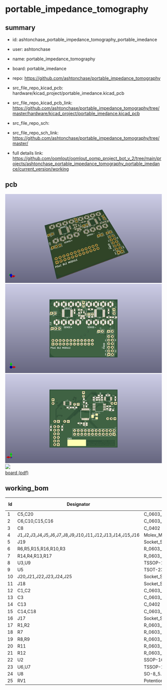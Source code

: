 # portable_impedance_tomography
 
## summary 
* id: ashtonchase_portable_impedance_tomography_portable_imedance
* user: ashtonchase
* name: portable_impedance_tomography
* board: portable_imedance
* repo: https://github.com/ashtonchase/portable_impedance_tomography
* src_file_repo_kicad_pcb: hardware/kicad_project/portable_imedance.kicad_pcb
* src_file_repo_kicad_pcb_link: https://github.com/ashtonchase/portable_impedance_tomography/tree/master/hardware/kicad_project/portable_imedance.kicad_pcb


* src_file_repo_sch: 
* src_file_repo_sch_link: https://github.com/ashtonchase/portable_impedance_tomography/tree/master/
* full details link: https://github.com/oomlout/oomlout_oomp_project_bot_v_2/tree/main/projects/ashtonchase_portable_impedance_tomography_portable_imedance/current_version/working  



## pcb  
![](working_3d_600.png) 
![](working_3d_front_600.png)  
![](working_3d_back_600.png)  
![](working_600.png)  
[board (pdf)](working.pdf)  

## working_bom
| Id | Designator | Footprint | Quantity | Designation | Supplier and ref |  | None | 
| --- | --- | --- | --- | --- | --- | --- | --- | 
| 1 | C5,C20 | C_0603_HandSoldering | 2 | 0.1u |  |  | [''] | 
| 2 | C6,C10,C15,C16 | C_0603_HandSoldering | 4 | 1u |  |  | [''] | 
| 3 | C8 | C_0402 | 1 | 10n |  |  | [''] | 
| 4 | J1,J2,J3,J4,J5,J6,J7,J8,J9,J10,J11,J12,J13,J14,J15,J16 | Molex_Microcoaxial_RF | 16 | UMC |  |  | [''] | 
| 5 | J19 | Socket_Strip_Straight_2x06_Pitch2.54mm | 1 | Conn_02x06_Odd_Even |  |  | [''] | 
| 6 | R6,R5,R15,R16,R10,R3 | R_0603_HandSoldering | 6 | 1k |  |  | [''] | 
| 7 | R14,R4,R13,R17 | R_0603_HandSoldering | 4 | 0 |  |  | [''] | 
| 8 | U3,U9 | TSSOP-16_4.4x5mm_Pitch0.65mm | 2 | ADG1209 |  |  | [''] | 
| 9 | U5 | TSOT-23-5 | 1 | LD3985G25R_TSOT23 |  |  | [''] | 
| 10 | J20,J21,J22,J23,J24,J25 | Socket_Strip_Straight_1x02_Pitch2.54mm | 6 | Conn_01x02 |  |  | [''] | 
| 11 | J18 | Socket_Strip_Straight_1x03_Pitch2.54mm | 1 | Conn_01x03 |  |  | [''] | 
| 12 | C1,C2 | C_0603_HandSoldering | 2 | 0.1uF |  |  | [''] | 
| 13 | C3 | C_0603_HandSoldering | 1 | 10uF |  |  | [''] | 
| 14 | C13 | C_0402 | 1 | 33n |  |  | [''] | 
| 15 | C14,C18 | C_0603_HandSoldering | 2 | 100n |  |  | [''] | 
| 16 | J17 | Socket_Strip_Straight_2x12_Pitch2.54mm | 1 | Conn_02x12_Odd_Even |  |  | [''] | 
| 17 | R1,R2 | R_0603_HandSoldering | 2 | 4.7k |  |  | [''] | 
| 18 | R7 | R_0603_HandSoldering | 1 | 75k |  |  | [''] | 
| 19 | R8,R9 | R_0603_HandSoldering | 2 | 1M |  |  | [''] | 
| 20 | R11 | R_0603_HandSoldering | 1 | 75 |  |  | [''] | 
| 21 | R12 | R_0603_HandSoldering | 1 | 10k |  |  | [''] | 
| 22 | U2 | SSOP-16_5.3x6.2mm_Pitch0.65mm | 1 | AD5933 |  |  | [''] | 
| 23 | U6,U7 | TSSOP-10_3x3mm_Pitch0.5mm | 2 | OPA2836 |  |  | [''] | 
| 24 | U8 | SO-8_5.3x6.2mm_Pitch1.27mm | 1 | AD8130 |  |  | [''] | 
| 25 | RV1 | Potentiometer_Trimmer_Bourns_3214W | 1 | 20K |  |  | [''] | 




